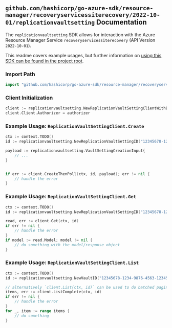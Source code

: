 
## `github.com/hashicorp/go-azure-sdk/resource-manager/recoveryservicessiterecovery/2022-10-01/replicationvaultsetting` Documentation

The `replicationvaultsetting` SDK allows for interaction with the Azure Resource Manager Service `recoveryservicessiterecovery` (API Version `2022-10-01`).

This readme covers example usages, but further information on [using this SDK can be found in the project root](https://github.com/hashicorp/go-azure-sdk/tree/main/docs).

### Import Path

```go
import "github.com/hashicorp/go-azure-sdk/resource-manager/recoveryservicessiterecovery/2022-10-01/replicationvaultsetting"
```


### Client Initialization

```go
client := replicationvaultsetting.NewReplicationVaultSettingClientWithBaseURI("https://management.azure.com")
client.Client.Authorizer = authorizer
```


### Example Usage: `ReplicationVaultSettingClient.Create`

```go
ctx := context.TODO()
id := replicationvaultsetting.NewReplicationVaultSettingID("12345678-1234-9876-4563-123456789012", "example-resource-group", "resourceValue", "vaultSettingValue")

payload := replicationvaultsetting.VaultSettingCreationInput{
	// ...
}


if err := client.CreateThenPoll(ctx, id, payload); err != nil {
	// handle the error
}
```


### Example Usage: `ReplicationVaultSettingClient.Get`

```go
ctx := context.TODO()
id := replicationvaultsetting.NewReplicationVaultSettingID("12345678-1234-9876-4563-123456789012", "example-resource-group", "resourceValue", "vaultSettingValue")

read, err := client.Get(ctx, id)
if err != nil {
	// handle the error
}
if model := read.Model; model != nil {
	// do something with the model/response object
}
```


### Example Usage: `ReplicationVaultSettingClient.List`

```go
ctx := context.TODO()
id := replicationvaultsetting.NewVaultID("12345678-1234-9876-4563-123456789012", "example-resource-group", "resourceValue")

// alternatively `client.List(ctx, id)` can be used to do batched pagination
items, err := client.ListComplete(ctx, id)
if err != nil {
	// handle the error
}
for _, item := range items {
	// do something
}
```
